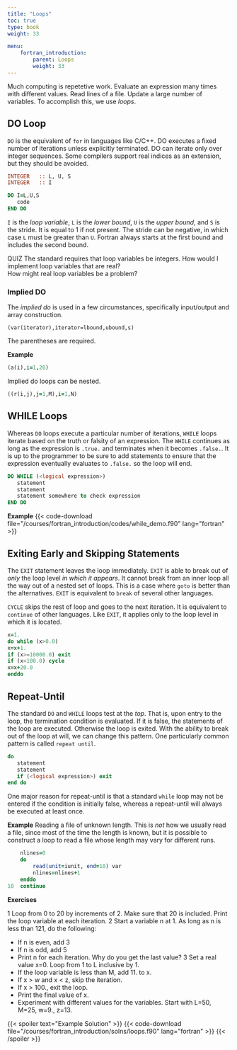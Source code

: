 ```yaml
---
title: "Loops"
toc: true
type: book
weight: 33

menu:
    fortran_introduction:
        parent: Loops
        weight: 33
---
```


Much computing is repetetive work.  Evaluate an expression many times with different values.  Read lines of a file.  Update a large number of variables.  To accomplish this, we use _loops_.

## DO Loop

`DO` is the equivalent of `for` in languages like C/C++.
DO executes a fixed number of iterations unless explicitly terminated.
DO can iterate only over integer sequences.  Some compilers support real indices as an extension, but they should be avoided.
```fortran
INTEGER   :: L, U, S
INTEGER   :: I

DO I=L,U,S
   code
END DO
```
`I` is the _loop variable_,
`L` is the _lower bound_,
`U` is the _upper bound_, and
`S` is the stride.  It is equal to 1 if not present.
The stride can be negative, in which case `L` must be greater than `U`.
Fortran always starts at the first bound and includes the second bound.

QUIZ
The standard requires that loop variables be integers.  How would I implement loop variables that are real?
<br>
How might real loop variables be a problem?

### Implied DO

The _implied do_ is used in a few circumstances, specifically input/output and array construction.
```
(var(iterator),iterator=lbound,ubound,s)
```
The parentheses are required.

**Example**
```fortran
(a(i),i=1,20)
```
Implied do loops can be nested.
```fortran
((r(i,j),j=1,M),i=1,N)
```

## WHILE Loops

Whereas `DO` loops execute a particular number of iterations, `WHILE` loops iterate based on the truth or falsity of an expression.  The `WHILE` continues as long as the expression is `.true.` and terminates when it becomes `.false.`. It is up to the programmer to be sure to add statements to ensure that the expression eventually evaluates to `.false.` so the loop will end.
```fortran
DO WHILE (<logical expression>)
   statement
   statement
   statement somewhere to check expression
END DO
```

**Example**
{{< code-download file="/courses/fortran_introduction/codes/while_demo.f90" lang="fortran" >}}

## Exiting Early and Skipping Statements

The `EXIT` statement leaves the loop immediately.
`EXIT` is able to break out of _only_ the loop level _in which it appears_.  It cannot break from an inner loop all the way out of a nested set of loops.  This is a case where `goto` is better than the alternatives. `EXIT` is equivalent to
`break` of several other languages.

`CYCLE` skips the rest of loop and goes to the next iteration.  It is equivalent to `continue` of other languages.  Like `EXIT`, it applies only to the loop level in which it is located.

```fortran
x=1.
do while (x>0.0)
x=x+1.
if (x>=10000.0) exit
if (x<100.0) cycle
x=x+20.0
enddo
```

## Repeat-Until

The standard `DO` and `WHILE` loops test at the _top_.  That is, upon entry to the loop, the termination condition is evaluated.  If it is false, the statements of the loop are executed.  Otherwise the loop is exited.
With the ability to break out of the loop at will, we can change this pattern.
One particularly common pattern is called `repeat until`.

```fortran
do
   statement
   statement
   if (<logical expression>) exit
end do
```

One major reason for repeat-until is that a standard `while` loop may not be entered if the condition is initially false, whereas a repeat-until will always be executed at least once.

**Example**
Reading a file of unknown length.  This is _not_ how we usually read a file, since most of the time the length is known, but it is possible to construct a loop to read a file whose length may vary for different runs.
```fortran
    nlines=0
    do
        read(unit=iunit, end=10) var
        nlines=nlines+1
    enddo
10  continue
```

**Exercises**

1 Loop from 0 to 20 by increments of 2.  Make sure that 20 is included.  Print the loop variable at each iteration.
2 Start a variable n at 1.  As long as n is less than 121, do the following:
  - If n is even, add 3
  - If n is odd, add 5
  - Print n for each iteration.  Why do you get the last value?
3 Set a real value x=0. Loop from 1 to L inclusive by 1.
  - If the loop variable is less than M, add 11. to x.
  - If x > w and x < z, skip the iteration.
  - If x > 100., exit the loop.
  - Print the final value of x.
  - Experiment with different values for the variables.  Start with L=50, M=25, w=9., z=13.

{{< spoiler text="Example Solution" >}}
{{< code-download file="/courses/fortran_introduction/solns/loops.f90" lang="fortran" >}}
{{< /spoiler >}}
